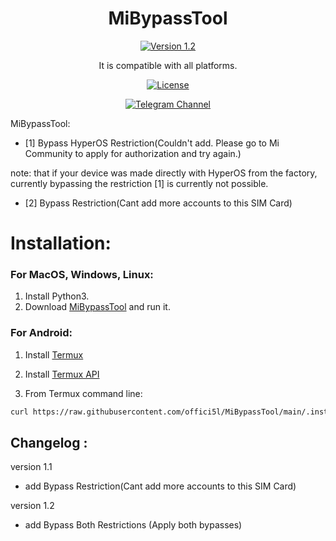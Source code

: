 <div align="center">

# MiBypassTool

[![Version 1.2](https://img.shields.io/badge/Version-1.2-brightgreen)](#)

It is compatible with all platforms.

[![License](https://img.shields.io/badge/License-Apache_2.0-blue.svg)](./LICENSE)

[![Telegram Channel](https://img.shields.io/badge/-telegram-red?color=white&logo=telegram&logoColor=blue)](https://t.me/Offici5l_Channel)

</div>

MiBypassTool:

- [1] Bypass HyperOS Restriction(Couldn't add. Please go to Mi Community to apply for authorization and try again.)

note: that if your device was made directly with HyperOS from the factory, currently bypassing the restriction [1] is currently not possible.

- [2] Bypass Restriction(Cant add more accounts to this SIM Card)

# Installation:

### For MacOS, Windows, Linux:

1. Install Python3.
2. Download [MiBypassTool](https://codeload.github.com/offici5l/MiBypassTool/zip/refs/heads/main) and run it.

### For Android:

1. Install [Termux](https://github.com/termux/termux-app/releases/download/v0.118.0/termux-app_v0.118.0+github-debug_universal.apk)

2. Install [Termux API](https://github.com/termux/termux-api/releases/download/v0.50.1/termux-api_v0.50.1+github-debug.apk)

3. From Termux command line:
```bash
curl https://raw.githubusercontent.com/offici5l/MiBypassTool/main/.install | bash
```

## Changelog :

version 1.1
- add Bypass Restriction(Cant add more accounts to this SIM Card)

version 1.2
- add Bypass Both Restrictions
  (Apply both bypasses)